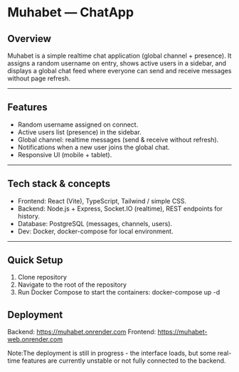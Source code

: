 # Muhabet — ChatApp

## Overview
Muhabet is a simple realtime chat application (global channel + presence).
It assigns a random username on entry, shows active users in a sidebar, 
and displays a global chat feed where everyone can send and receive messages without page refresh.

---

## Features
- Random username assigned on connect.
- Active users list (presence) in the sidebar.
- Global channel: realtime messages (send & receive without refresh).
- Notifications when a new user joins the global chat.
- Responsive UI (mobile + tablet).


---

## Tech stack & concepts
- Frontend: React (Vite), TypeScript, Tailwind / simple CSS.
- Backend: Node.js + Express, Socket.IO (realtime), REST endpoints for history.
- Database: PostgreSQL (messages, channels, users).
- Dev: Docker, docker-compose for local environment.


---

## Quick Setup 
1. Clone repository  
2. Navigate to the root of the repository
3. Run Docker Compose to start the containers: docker-compose up -d

## Deployment
Backend: https://muhabet.onrender.com
Frontend: https://muhabet-web.onrender.com

Note:The deployment is still in progress - the interface loads, 
but some real-time features are currently unstable or not fully connected to the backend.
